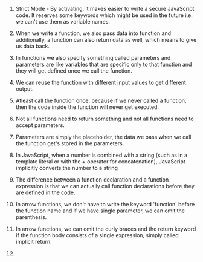 1. Strict Mode - By activating, it makes easier to write a secure JavaScript code. It reserves some keywords which might be used in the future i.e. we can't use them as variable names.

2. When we write a function, we also pass data into function and additionally, a function can also return data as well, which means to give us data back.

3. In functions we also specify something called parameters and parameters are like variables that are specific only to that function and they will get defined once we call the function.

4. We can reuse the function with different input values to get different output.

5. Atleast call the function once, because if we never called a function, then the code inside the function will never get executed.

6. Not all functions need to return something and not all functions need to accept parameters.

7. Parameters are simply the placeholder, the data we pass when we call the function get's stored in the parameters.

8. In JavaScript, when a number is combined with a string (such as in a template literal or with the + operator for concatenation), JavaScript implicitly converts the number to a string

9. The difference between a function declaration and a function expression is that we can actually call function declarations before they are defined in the code.

10. In arrow functions, we don't have to write the keyword 'function' before the function name and if we have single parameter, we can omit the parenthesis.

11. In arrow functions, we can omit the curly braces and the return keyword if the function body consists of a single expression, simply called implicit return.

12. 
